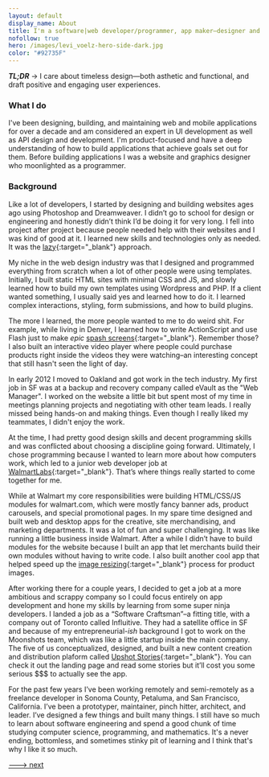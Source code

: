 ```yaml
---
layout: default
display_name: About
title: I'm a software|web developer/programmer, app maker–designer and builder.
nofollow: true
hero: /images/levi_voelz-hero-side-dark.jpg
color: "#92735F"
---
```


_**TL;DR**_ -> I care about timeless design—both asthetic and functional, and draft positive and engaging user experiences.

### What I do
I've been designing, building, and maintaining web and mobile applications for over a decade and am considered an expert in UI development as well as API design and development. I'm product-focused and have a deep understanding of how to build applications that achieve goals set out for them. Before building applications I was a website and graphics designer who moonlighted as a programmer.

### Background

Like a lot of developers, I started by designing and building websites ages ago using Photoshop and Dreamweaver. I didn’t go to school for design or engineering and honestly didn’t think I’d be doing it for very long. I fell into project after project because people needed help with their websites and I was kind of good at it. I learned new skills and technologies only as needed. It was the [lazy](https://en.wikipedia.org/wiki/Lazy_loading){:target="_blank"} approach.

My niche in the web design industry was that I designed and programmed everything from scratch when a lot of other people were using templates. Initially, I built static HTML sites with minimal CSS and JS, and slowly learned how to build my own templates using Wordpress and PHP. If a client wanted something, I usually said yes and learned how to do it. I learned complex interactions, styling, form submissions, and how to build plugins.

The more I learned, the more people wanted to me to do weird shit. For example, while living in Denver, I learned how to write ActionScript and use Flash just to make _epic_ [spash screens](http://asserttrue.blogspot.com/2012/02/splash-screens-sloth.html){:target="_blank"}. Remember those? I also built an interactive video player where people could purchase products right inside the videos they were watching–an interesting concept that still hasn't seen the light of day.

In early 2012 I moved to Oakland and got work in the tech industry. My first job in SF was at a backup and recovery company called eVault as the "Web Manager". I worked on the website a little bit but spent most of my time in meetings planning projects and negotiating with other team leads. I really missed being hands-on and making things. Even though I really liked my teammates, I didn't enjoy the work.

At the time, I had pretty good design skills and decent programming skills and was conflicted about choosing a discipline going forward. Ultimately, I chose programming because I wanted to learn more about how computers work, which led to a junior web developer job at [WalmartLabs](https://www.walmartlabs.com/){:target="_blank"}. That’s where things really started to come together for me.

While at Walmart my core responsibilities were building HTML/CSS/JS modules for walmart.com, which were mostly fancy banner ads, product carousels, and special promotional pages. In my spare time designed and built web and desktop apps for the creative, site merchandising, and marketing departments. It was a lot of fun and super challenging. It was like running a little business inside Walmart. After a while I didn’t have to build modules for the website because I built an app that let merchants build their own modules without having to write code. I also built another cool app that helped speed up the [image resizing](https://derivv.com){:target="_blank"} process for product images.

After working there for a couple years, I decided to get a job at a more ambitious and scrappy company so I could focus entirely on app development and hone my skills by learning from some super ninja developers. I landed a job as a “Software Craftsman”–a fitting title, with a company out of Toronto called Influitive. They had a satellite office in SF and because of my entrepreneurial-_ish_ background I got to work on the Moonshots team, which was like a little startup inside the main company. The five of us conceptualized, designed, and built a new content creation and distribution plaform called [Upshot Stories](https://upshotstories.com){:target="_blank"}. You can check it out the landing page and read some stories but it’ll cost you some serious $$$ to actually see the app.

For the past few years I’ve been working remotely and semi-remotely as a freelance developer in Sonoma County, Petaluma, and San Francisco, California. I’ve been a prototyper, maintainer, pinch hitter, architect, and leader. I’ve designed a few things and built many things. I still have so much to learn about software engineering and spend a good chunk of time studying computer science, programming, and mathematics. It's a never ending, bottomless, and sometimes stinky pit of learning and I think that's why I like it so much.

[---> next](/services)
